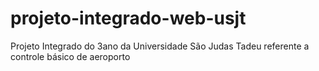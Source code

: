 projeto-integrado-web-usjt
==========================

Projeto Integrado do 3ano da Universidade São Judas Tadeu referente a controle básico de aeroporto 
